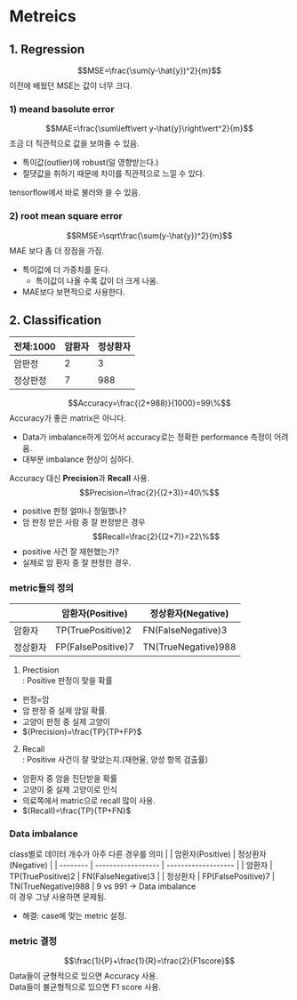 # Metreics

## 1. Regression

$$MSE=\frac{\sum(y-\hat{y})^2}{m}$$
이전에 배웠던 MSE는 값이 너무 크다.

### 1) meand basolute error

$$MAE=\frac{\sum\left\vert y-\hat{y}\right\vert^2}{m}$$
조금 더 직관적으로 값을 보여줄 수 있음.

- 특이값(outlier)에 robust(덜 영향받는다.)
- 절댓값을 취하기 때문에 차이를 직관적으로 느낄 수 있다.

tensorflow에서 바로 불러와 쓸 수 있음.

### 2) root mean square error

$$RMSE=\sqrt\frac{\sum(y-\hat{y})^2}{m}$$
MAE 보다 좀 더 장점을 가짐.

- 특이값에 더 가중치를 둔다.
  - 특이값이 나올 수록 값이 더 크게 나옴.
- MAE보다 보편적으로 사용한다.

## 2. Classification

| 전체:1000 | 암환자 | 정상환자 |
| --------- | ------ | -------- |
| 암판정    | 2      | 3        |
| 정상판정  | 7      | 988      |

$$Accuracy=\frac{(2+988)}{1000}=99\%$$
Accuracy가 좋은 matrix은 아니다.

- Data가 imbalance하게 있어서 accuracy로는 정확한 performance 측정이 어려움.
- 대부분 imbalance 현상이 심하다.

Accuracy 대신 **Precision**과 **Recall** 사용.
$$Precision=\frac{2}{(2+3)}=40\%$$

- positive 판정 얼마나 정밀했나?
- 암 판정 받은 사람 중 잘 판정받은 경우
  $$Recall=\frac{2}{(2+7)}=22\%$$
- positive 사건 잘 재현했는가?
- 실제로 암 환자 중 잘 판정한 경우.

### metric들의 정의

|          | 암환자(Positive)   | 정상환자(Negative)  |
| -------- | ------------------ | ------------------- |
| 암환자   | TP(TruePositive)2  | FN(FalseNegative)3  |
| 정상환자 | FP(FalsePositive)7 | TN(TrueNegative)988 |

1. Prectision  
   : Positive 판정이 맞을 확률

- 판정=암
- 암 판정 중 실제 암일 확률.
- 고양이 판정 중 실제 고양이
- $(Precision)=\frac{TP}{TP+FP}$

2. Recall  
   : Positive 사건이 잘 맞았는지.(재현율, 양성 항목 검출률)

- 암환자 중 암을 진단받을 확률
- 고양이 중 실제 고양이로 인식
- 의료쪽에서 matric으로 recall 많이 사용.
- $(Recall)=\frac{TP}{TP+FN}$

### Data imbalance

class별로 데이터 개수가 아주 다른 경우를 의미
| | 암환자(Positive) | 정상환자(Negative) |
| -------- | ------------------ | ------------------- |
| 암환자 | TP(TruePositive)2 | FN(FalseNegative)3 |
| 정상환자 | FP(FalsePositive)7 | TN(TrueNegative)988 |
9 vs 991 -> Data imbalance  
이 경우 그냥 사용하면 문제됨.

- 해결: case에 맞는 metric 설정.

### metric 결정

$$\frac{1}{P}+\frac{1}{R}=\frac{2}{F1score}$$
Data들이 균형적으로 있으면 Accuracy 사용.  
Data들이 불균형적으로 있으면 F1 score 사용.

